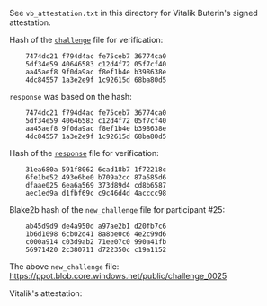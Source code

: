 See `vb_attestation.txt` in this directory for Vitalik Buterin's signed attestation.

Hash of the [`challenge`](https://ppot.blob.core.windows.net/public/challenge_0024) file for verification:

```
    7474dc21 f794d4ac fe75ceb7 36774ca0
    5df34e59 40646583 c12d4f72 05f7cf40
    aa45aef8 9f0da9ac f8ef1b4e b398638e
    4dc84557 1a3e2e9f 1c92615d 68ba80d5
```

`response` was based on the hash:

```
    7474dc21 f794d4ac fe75ceb7 36774ca0
    5df34e59 40646583 c12d4f72 05f7cf40
    aa45aef8 9f0da9ac f8ef1b4e b398638e
    4dc84557 1a3e2e9f 1c92615d 68ba80d5
```

Hash of the [`response`](https://ppot.blob.core.windows.net/public/response_0024_vb) file for verification:

```
    31ea680a 591f8062 6cad18b7 1f72218c
    6fe1be52 493e6be0 b709a2cc 87a585d6
    dfaae025 6ea6a569 373d89d4 cd8b6587
    aec1ed9a d1fbf69c c9c46d4d 4acccc98
```

Blake2b hash of the `new_challenge` file for participant #25:

```
    ab45d9d9 de4a950d a97ae2b1 d20fb7c6
    1b6d1098 6cb02d41 8a8be0c6 4e2c99d6
    c000a914 c03d9ab2 71ee07c0 990a41fb
    56971420 2c380711 d722350c c19a1152
```

The above `new_challenge` file: https://ppot.blob.core.windows.net/public/challenge_0025

Vitalik's attestation:

```
```
